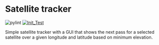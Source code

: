 # Satellite tracker
![pylint](https://img.shields.io/badge/PyLint-10.00-brightgreen?logo=python&logoColor=white)
[![Init_Test](https://github.com/Exclavia/Testing-Satellite-Tracker/actions/workflows/python-app.yml/badge.svg)](https://github.com/Exclavia/Testing-Satellite-Tracker/actions/workflows/python-app.yml)

Simple satellite tracker with a GUI that shows the next pass for a selected satellite over a given longitude and latitude based on minimum elevation.
